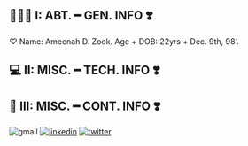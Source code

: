 
## 👩🏽‍🦱 I: ABT.  ━ GEN. INFO ❣️ 
♡ Name: Ameenah D. Zook. 
Age + DOB: 22yrs + Dec. 9th, 98'. 



  
## 💻 II: MISC. ━ TECH. INFO ❣️ 

## 💌 III: MISC. ━ CONT. INFO ❣️ 
![gmail](https://img.shields.io/badge/Gmail-D14836?style=for-the-badge&logo=gmail&logoColor=white)
[![linkedin](https://img.shields.io/badge/linkedin-0A66C2?style=for-the-badge&logo=linkedin&logoColor=white)](https://www.linkedin.com/in/ameenah-zook-73b686218/)
[![twitter](https://img.shields.io/badge/twitter-1DA1F2?style=for-the-badge&logo=twitter&logoColor=white)](https://twitter.com/westindiedai)

  